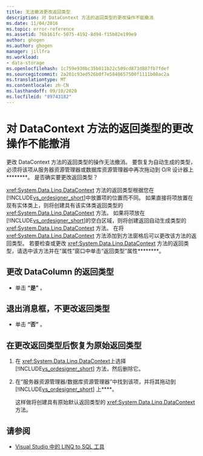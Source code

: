 ```yaml
---
title: 无法撤消更改返回类型
description: 对 DataContext 方法的返回类型的更改操作不能撤消
ms.date: 11/04/2016
ms.topic: error-reference
ms.assetid: 76b161fc-5075-4192-8d94-f15b02e199e9
author: ghogen
ms.author: ghogen
manager: jillfra
ms.workload:
- data-storage
ms.openlocfilehash: 1c759e930bc35b011b22c509cd873d887fb7fdef
ms.sourcegitcommit: 2a201c93ed526b0f7e5848657500f1111b08ac2a
ms.translationtype: MT
ms.contentlocale: zh-CN
ms.lasthandoff: 09/10/2020
ms.locfileid: "89743182"
---
```

# <a name="changing-the-return-type-of-a-datacontext-method-cannot-be-undone"></a>对 DataContext 方法的返回类型的更改操作不能撤消

更改 DataContext 方法的返回类型的操作无法撤消。 要恢复为自动生成的类型，必须将该项从服务器资源管理器或数据库资源管理器中再次拖动到 O/R 设计器上********。 是否确实要更改返回类型？

<xref:System.Data.Linq.DataContext> 方法的返回类型根据您在 [!INCLUDE[vs_ordesigner_short](../data-tools/includes/vs_ordesigner_short_md.md)]中放置项的位置而不同。 如果直接将项放置在现有实体类上，则将创建具有该实体类返回类型的 <xref:System.Data.Linq.DataContext> 方法。 如果将项放在 [!INCLUDE[vs_ordesigner_short](../data-tools/includes/vs_ordesigner_short_md.md)]的空白区域，则将创建返回自动生成类型的 <xref:System.Data.Linq.DataContext> 方法。 在将 <xref:System.Data.Linq.DataContext> 方法添加到方法窗格后可以更改该方法的返回类型。 若要检查或更改 <xref:System.Data.Linq.DataContext> 方法的返回类型，请选中该方法并在“属性”窗口中单击“返回类型”属性********。

## <a name="to-change-the-return-type-of-a-datacontext"></a>更改 DataColumn 的返回类型

- 单击 **“是”** 。

## <a name="to-exit-the-message-box-and-leave-the-return-type-unchanged"></a>退出消息框，不更改返回类型

- 单击 **“否”** 。

## <a name="to-revert-to-the-original-return-type-after-changing-the-return-type"></a>在更改返回类型后恢复为原始返回类型

1. 在 <xref:System.Data.Linq.DataContext>上选择 [!INCLUDE[vs_ordesigner_short](../data-tools/includes/vs_ordesigner_short_md.md)] 方法，然后删除它。

2. 在“服务器资源管理器/数据库资源管理器”中找到该项，并将其拖动到 [!INCLUDE[vs_ordesigner_short](../data-tools/includes/vs_ordesigner_short_md.md)] 上****。

    这样做将创建具有原始默认返回类型的 <xref:System.Data.Linq.DataContext> 方法。

## <a name="see-also"></a>请参阅

- [Visual Studio 中的 LINQ to SQL 工具](../data-tools/linq-to-sql-tools-in-visual-studio2.md)